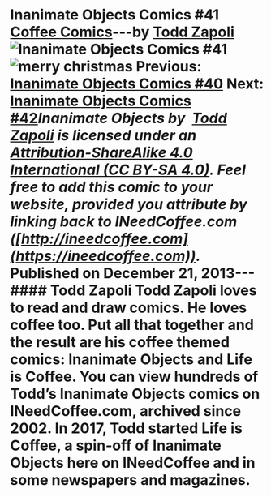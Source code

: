 # Inanimate Objects Comics #41 [Coffee Comics](https://ineedcoffee.com/section/coffee-comics/)---by [Todd Zapoli](https://ineedcoffee.com/by/todd-zapoli/)![Inanimate Objects Comics #41](https://ineedcoffee.com/images/posts/inanimate-objects-comics-41/Inanimate-Objects-Coffee-Comics640x400.jpg)![merry christmas](https://ineedcoffee.com/assets/inanimate-objects-merry-christmas1.CvQXYPHq_ZT8fOq.webp) Previous: [Inanimate Objects Comics #40](https://ineedcoffee.com/inanimate-objects-comics-40/) Next: [Inanimate Objects Comics #42](https://ineedcoffee.com/inanimate-objects-comics-42/)_Inanimate Objects by  [Todd Zapoli](https://ineedcoffee.com/) is licensed under an  [Attribution-ShareAlike 4.0 International (CC BY-SA 4.0)](https://creativecommons.org/licenses/by-sa/4.0/). Feel free to add this comic to your website, provided you attribute by linking back to INeedCoffee.com ([http://ineedcoffee.com](https://ineedcoffee.com))._ Published on December 21, 2013--- #### Todd Zapoli Todd Zapoli loves to read and draw comics. He loves coffee too. Put all that together and the result are his coffee themed comics: Inanimate Objects and Life is Coffee. You can view hundreds of Todd’s Inanimate Objects comics on INeedCoffee.com, archived since 2002. In 2017, Todd started Life is Coffee, a spin-off of Inanimate Objects here on INeedCoffee and in some newspapers and magazines.